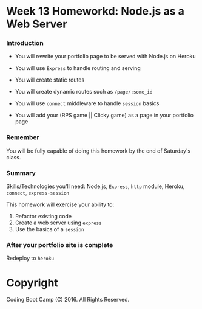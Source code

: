 # Week 13 Homeworkd: Node.js as a Web Server

### Introduction

* You will rewrite your portfolio page to be served with Node.js on Heroku

* You will use `Express` to handle routing and serving

* You will create static routes

* You will create dynamic routes such as `/page/:some_id`

* You will use `connect` middleware to handle `session` basics

* You will add your (RPS game || Clicky game) as a page in your portfolio page

### Remember

You will be fully capable of doing this homework by the end of Saturday's class.


### Summary

Skills/Technologies you'll need: Node.js, `Express`, `http` module, Heroku, `connect`, `express-session`

This homework will exercise your ability to:

1. Refactor existing code
2. Create a web server using `express`
3. Use the basics of a `session`

### After your portfolio site is complete

Redeploy to `heroku`


# Copyright
Coding Boot Camp (C) 2016. All Rights Reserved.
